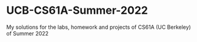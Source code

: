 # UCB-CS61A-Summer-2022
My solutions for the labs, homework and projects of CS61A (UC Berkeley) of Summer 2022
